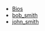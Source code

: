   - [Bios](https://github.com/liatrio/wikify/blob/master/content/BiosBios)
  - [bob_smith](https://github.com/liatrio/wikify/blob/master/content/Biosbob_smith)
  - [john_smith](https://github.com/liatrio/wikify/blob/master/content/Biosjohn_smith)
